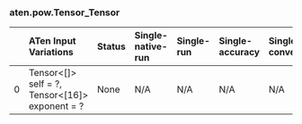 ### aten.pow.Tensor_Tensor
|    | ATen Input Variations                             | Status   | Single-native-run   | Single-run   | Single-accuracy   | Single-converted   |
|---:|:--------------------------------------------------|:---------|:--------------------|:-------------|:------------------|:-------------------|
|  0 | Tensor<[]> self = ?,<br>Tensor<[16]> exponent = ? | None     | N/A                 | N/A          | N/A               | N/A                |

